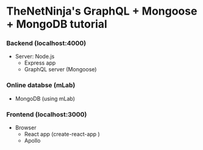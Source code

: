# TheNetNinja's GraphQL + Mongoose + MongoDB tutorial

### Backend (localhost:4000)

- Server: Node.js 
  - Express app
  - GraphQL server (Mongoose)
### Online databse (mLab)

- MongoDB (using mLab)

### Frontend (localhost:3000)

- Browser
  - React app (create-react-app )
  - Apollo
        

